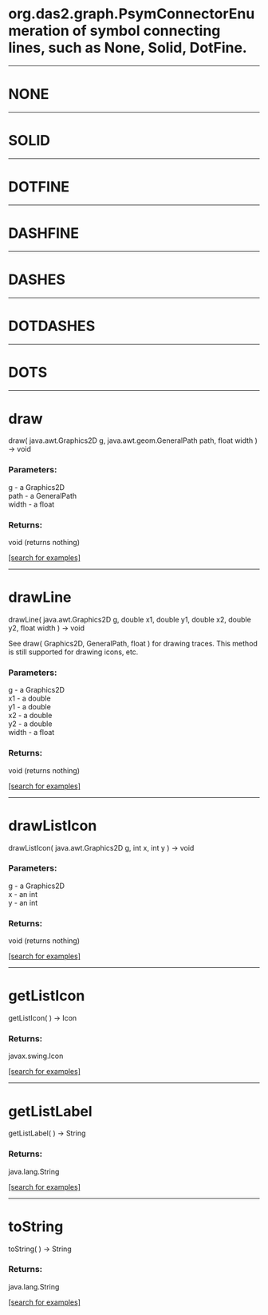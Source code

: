 # org.das2.graph.PsymConnectorEnumeration of symbol connecting lines, such as None, Solid, DotFine.
***
<a name="NONE"></a>
# NONE



***
<a name="SOLID"></a>
# SOLID



***
<a name="DOTFINE"></a>
# DOTFINE



***
<a name="DASHFINE"></a>
# DASHFINE



***
<a name="DASHES"></a>
# DASHES



***
<a name="DOTDASHES"></a>
# DOTDASHES



***
<a name="DOTS"></a>
# DOTS



***
<a name="draw"></a>
# draw
draw( java.awt.Graphics2D g, java.awt.geom.GeneralPath path, float width ) &rarr; void



### Parameters:
g - a Graphics2D
<br>path - a GeneralPath
<br>width - a float

### Returns:
void (returns nothing)


<a href="https://github.com/autoplot/dev/search?q=draw&unscoped_q=draw">[search for examples]</a>

***
<a name="drawLine"></a>
# drawLine
drawLine( java.awt.Graphics2D g, double x1, double y1, double x2, double y2, float width ) &rarr; void

See draw( Graphics2D, GeneralPath, float ) for drawing traces.  This method
 is still supported for drawing icons, etc.

### Parameters:
g - a Graphics2D
<br>x1 - a double
<br>y1 - a double
<br>x2 - a double
<br>y2 - a double
<br>width - a float

### Returns:
void (returns nothing)


<a href="https://github.com/autoplot/dev/search?q=drawLine&unscoped_q=drawLine">[search for examples]</a>

***
<a name="drawListIcon"></a>
# drawListIcon
drawListIcon( java.awt.Graphics2D g, int x, int y ) &rarr; void



### Parameters:
g - a Graphics2D
<br>x - an int
<br>y - an int

### Returns:
void (returns nothing)


<a href="https://github.com/autoplot/dev/search?q=drawListIcon&unscoped_q=drawListIcon">[search for examples]</a>

***
<a name="getListIcon"></a>
# getListIcon
getListIcon(  ) &rarr; Icon



### Returns:
javax.swing.Icon


<a href="https://github.com/autoplot/dev/search?q=getListIcon&unscoped_q=getListIcon">[search for examples]</a>

***
<a name="getListLabel"></a>
# getListLabel
getListLabel(  ) &rarr; String



### Returns:
java.lang.String


<a href="https://github.com/autoplot/dev/search?q=getListLabel&unscoped_q=getListLabel">[search for examples]</a>

***
<a name="toString"></a>
# toString
toString(  ) &rarr; String



### Returns:
java.lang.String


<a href="https://github.com/autoplot/dev/search?q=toString&unscoped_q=toString">[search for examples]</a>

